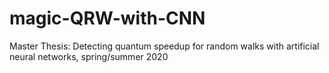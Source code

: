 # magic-QRW-with-CNN
Master Thesis: Detecting quantum speedup for random walks with artificial neural networks, spring/summer 2020

